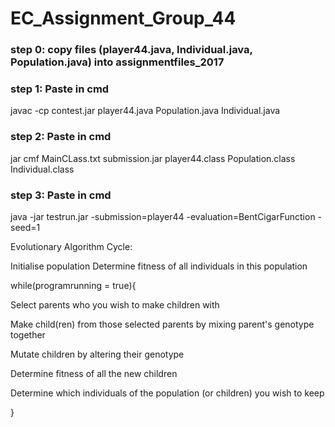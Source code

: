 # EC_Assignment_Group_44

### step 0: copy files (player44.java, Individual.java, Population.java) into assignmentfiles_2017

### step 1: Paste in cmd
javac -cp contest.jar player44.java Population.java Individual.java

### step 2: Paste in cmd
jar cmf MainCLass.txt submission.jar player44.class Population.class Individual.class

### step 3: Paste in cmd
java -jar testrun.jar -submission=player44 -evaluation=BentCigarFunction -seed=1


Evolutionary Algorithm Cycle:

Initialise population
Determine fitness of all individuals in this population

while(programrunning = true){
  
  Select parents who you wish to make children with
  
  Make child(ren) from those selected parents by mixing parent's genotype together
  
  Mutate children by altering their genotype
  
  Determine fitness of all the new children
  
  Determine which individuals of the population (or children) you wish to keep
  
}
